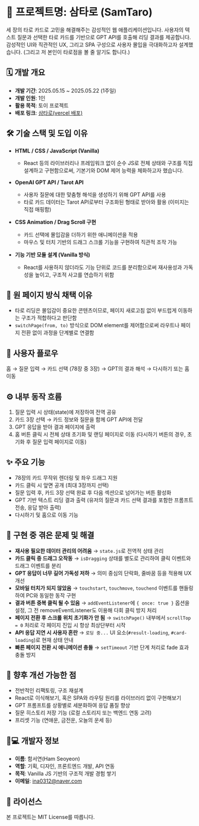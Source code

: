 # 🌌 프로젝트명: 삼타로 (SamTaro)

세 장의 타로 카드로 고민을 해결해주는 감성적인 웹 애플리케이션입니다. 사용자의 텍스트 질문과 선택한 타로 카드를 기반으로 GPT API를 호출해 리딩 결과를 제공합니다. 감성적인 UI와 직관적인 UX, 그리고 SPA 구성으로 사용자 몰입을 극대화하고자 설계했습니다. (그리고 저 본인이 타로점을 볼 줄 알기도 합니다.)



## 🗓️ 개발 개요

* **개발 기간**: 2025.05.15 \~ 2025.05.22 (1주일)
* **개발 인원**: 1인
* **활용 목적**: 토이 프로젝트
* **배포 링크**: [삼타로(vercel 배포)](https://sam-tarot.vercel.app/)



## 🛠️ 기술 스택 및 도입 이유

* **HTML / CSS / JavaScript (Vanilla)**

  * React 등의 라이브러리나 프레임워크 없이 순수 JS로 전체 상태와 구조를 직접 설계하고 구현함으로써, 기본기와 DOM 제어 능력을 체화하고자 했습니다.

* **OpenAI GPT API / Tarot API**

  * 사용자 질문에 대한 맞춤형 해석을 생성하기 위해 GPT API를 사용
  * 타로 카드 데이터는 Tarot API로부터 구조화된 형태로 받아와 활용 (이미지는 직접 매핑함)

* **CSS Animation / Drag Scroll 구현**

  * 카드 선택에 몰입감을 더하기 위한 애니메이션을 적용
  * 마우스 및 터치 기반의 드래그 스크롤 기능을 구현하여 직관적 조작 가능

* **기능 기반 모듈 설계 (Vanilla 방식)**

  * React를 사용하지 않더라도 기능 단위로 코드를 분리함으로써 재사용성과 가독성을 높이고, 구조적 사고를 연습하기 위함



## 🧩 원 페이지 방식 채택 이유

* 타로 리딩은 몰입감이 중요한 콘텐츠이므로, 페이지 새로고침 없이 부드럽게 이동하는 구조가 적합하다고 판단함
* `switchPage(from, to)` 방식으로 DOM element를 제어함으로써 라우트나 페이지 전환 없이 과정을 단계별로 연결함



## 🔄 사용자 플로우

홈 → 질문 입력 → 카드 선택 (78장 중 3장) → GPT의 결과 해석 → 다시하기 또는 홈 이동



## ⚙️ 내부 동작 흐름

1. 질문 입력 시 상태(state)에 저장하여 전역 공유
2. 카드 3장 선택 → 카드 정보와 질문을 함께 GPT API에 전달
3. GPT 응답을 받아 결과 페이지에 출력
4. 홈 버튼 클릭 시 전체 상태 초기화 및 랜딩 페이지로 이동 (다시하기 버튼의 경우, 초기화 후 질문 입력 페이지로 이동)



## ✨ 주요 기능

* 78장의 카드 무작위 렌더링 및 좌우 드래그 지원
* 카드 클릭 시 앞면 공개 (최대 3장까지 선택)
* 질문 입력 후, 카드 3장 선택 완료 후 다음 섹션으로 넘어가는 버튼 활성화
* GPT 기반 텍스트 리딩 결과 출력 (유저의 질문과 카드 선택 결과를 포함한 프롬프트 전송, 응답 받아 출력)
* 다시하기 및 홈으로 이동 기능



## 🧠 구현 중 겪은 문제 및 해결

* **재사용 필요한 데이터 관리의 어려움** → `state.js`로 전역적 상태 관리
* **카드 클릭 중 드래그 오작동** → `isDragging` 상태를 별도로 관리하여 클릭 이벤트와 드래그 이벤트를 분리
* **GPT 응답이 너무 길어 가독성 저하** → 의미 중심의 단락화, 줄바꿈 등을 적용해 UX 개선
* **모바일 터치가 되지 않았음** → `touchstart`, `touchmove`, `touchend` 이벤트를 핸들링하여 PC와 동일한 동작 구현
* **결과 버튼 중복 클릭 될 수 있음** → `addEventListener`에 `{ once: true }` 옵션을 설정, 그 전 removeEventListener도 이용해 다회 클릭 방지 처리
* **페이지 전환 후 스크롤 위치 초기화가 안 됨** → `switchPage()` 내부에서 `scrollTop = 0` 처리로 각 페이지 진입 시 항상 최상단부터 시작
* **API 응답 지연 시 사용자 혼란** → `로딩 중...` UI 요소(`#result-loading`, `#card-loading`)로 현재 상태 안내
* **빠른 페이지 전환 시 애니메이션 충돌** → `setTimeout` 기반 단계 처리로 fade 효과 충돌 방지



## 📌 향후 개선 가능한 점

* 전반적인 리팩토링, 구조 재설계
* React로 이식해보기, 혹은 SPA와 라우팅 원리를 라이브러리 없이 구현해보기
* GPT 프롬프트를 상황별로 세분화하여 응답 품질 향상
* 질문 히스토리 저장 기능 (로컬 스토리지 또는 백엔드 연동 고려)
* 프리셋 기능 (연애운, 금전운, 오늘의 운세 등)



## 👩💻 개발자 정보

* **이름**: 함서연(Ham Seoyeon)
* **역할**: 기획, 디자인, 프론트엔드 개발, API 연동
* **목적**: Vanilla JS 기반의 구조적 개발 경험 쌓기
* **이메일**: [ina0312@naver.com](mailto:ina0312@naver.com)



## 📜 라이선스

본 프로젝트는 MIT License를 따릅니다.

